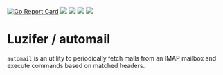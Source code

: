[![Go Report Card](https://goreportcard.com/badge/github.com/Luzifer/automail)](https://goreportcard.com/report/github.com/Luzifer/automail)
![](https://badges.fyi/github/license/Luzifer/automail)
![](https://badges.fyi/github/downloads/Luzifer/automail)
![](https://badges.fyi/github/latest-release/Luzifer/automail)
![](https://knut.in/project-status/automail)

# Luzifer / automail

`automail` is an utility to periodically fetch mails from an IMAP mailbox and execute commands based on matched headers.
